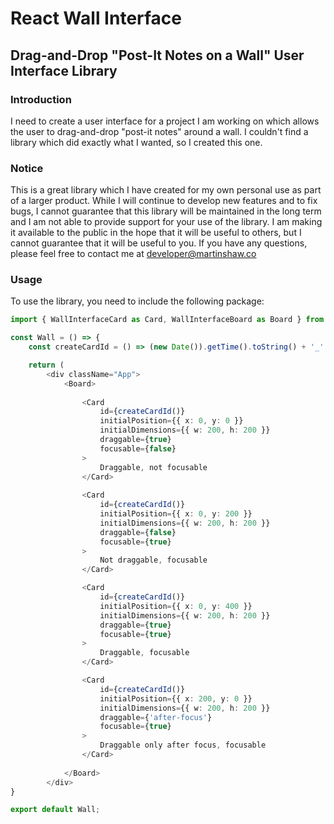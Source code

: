 # React Wall Interface

## Drag-and-Drop "Post-It Notes on a Wall" User Interface Library 

### Introduction
I need to create a user interface for a project I am working on which allows the user to drag-and-drop "post-it notes" around a wall. I couldn't find a library which did exactly what I wanted, so I created this one.

### Notice
This is a great library which I have created for my own personal use as part of a larger product. While I will continue to develop new features and to fix bugs, I cannot guarantee that this library will be maintained in the long term and I am not able to provide support for your use of the library. I am making it available to the public in the hope that it will be useful to others, but I cannot guarantee that it will be useful to you. If you have any questions, please feel free to contact me at [developer@martinshaw.co](mailto:hello@martinshaw.co)

### Usage
To use the library, you need to include the following package:
```typescript
import { WallInterfaceCard as Card, WallInterfaceBoard as Board } from 'react-wall-interface';

const Wall = () => {
    const createCardId = () => (new Date()).getTime().toString() + '_' + Math.random().toString(36).substr(2, 9);

    return (
        <div className="App">
            <Board>
            
                <Card
                    id={createCardId()}
                    initialPosition={{ x: 0, y: 0 }}
                    initialDimensions={{ w: 200, h: 200 }}
                    draggable={true}
                    focusable={false}
                >
                    Draggable, not focusable
                </Card>
                
                <Card
                    id={createCardId()}
                    initialPosition={{ x: 0, y: 200 }}
                    initialDimensions={{ w: 200, h: 200 }}
                    draggable={false}
                    focusable={true}
                >
                    Not draggable, focusable
                </Card>

                <Card
                    id={createCardId()}
                    initialPosition={{ x: 0, y: 400 }}
                    initialDimensions={{ w: 200, h: 200 }}
                    draggable={true}
                    focusable={true}
                >
                    Draggable, focusable
                </Card>

                <Card
                    id={createCardId()}
                    initialPosition={{ x: 200, y: 0 }}
                    initialDimensions={{ w: 200, h: 200 }}
                    draggable={'after-focus'}
                    focusable={true}
                >
                    Draggable only after focus, focusable    
                </Card>
                
            </Board>
        </div>
}

export default Wall;
```